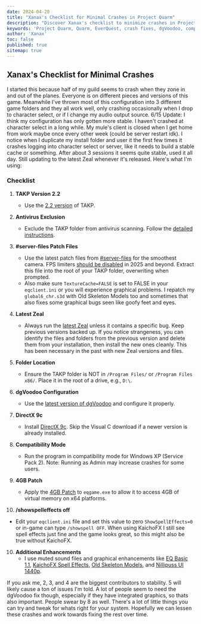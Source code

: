 ```yaml
---
date: 2024-04-20
title: "Xanax's Checklist for Minimal Crashes in Project Quarm"
description: "Discover Xanax's checklist to minimize crashes in Project Quarm, including tips on configurations, dgVoodoo fixes, and compatibility settings."
keywords: 'Project Quarm, Quarm, EverQuest, crash fixes, dgVoodoo, compatibility settings, TAKP, Zeal, DirectX 9c'
author: 'Xanax'
toc: false
published: true
sitemap: true
---
```


## Xanax's Checklist for Minimal Crashes

I started this because half of my guild seems to crash when they zone in and out of the planes. Everyone is on different pieces and versions of this game. Meanwhile I've thrown most of this configuration into 3 different game folders and they all work well, only crashing occasionally when I drop to character select, or if I change my audio output source. 6/15 Update: I think my configuration has only gotten more stable. I haven't crashed at character select in a long while. My mule's client is closed when I get home from work maybe once every other week (could be server restart idk). I notice when I duplicate my install folder and user it the first few times it crashes logging into character select or server, like it needs to build a stable cache or something. After about 3 sessions it seems quite stable, used it all day. Still updating to the latest Zeal whenever it's released. Here's what I'm using:

### Checklist

1. **TAKP Version 2.2**
   - Use the [2.2 version](https://drive.google.com/file/d/1qoBktDeJMJKPBr-EZxub1vspJhz11i1y) of TAKP.

2. **Antivirus Exclusion**
   - Exclude the TAKP folder from antivirus scanning. Follow the [detailed instructions](https://quarm.guide/installing-the-game#prerequisite-2-required-excluding-your-takp-installation).
  
3. **#server-files Patch Files**
   - Use the latest patch files from [#server-files](https://discord.com/channels/1133452007412334643/1135981619858128998/1340358261475508246) for the smoothest camera. FPS limiters [should be disabled](https://discord.com/channels/1133452007412334643/1135968760281432164/1340358514484445186) in 2025 and beyond. Extract this file into the root of your TAKP folder, overwriting when prompted. 
   - Also make sure `TextureCache=FALSE` is set to FALSE in your `eqclient.ini` or you will experience graphical problems. I repatch my `global6_chr.s3d` with Old Skeleton Models too and sometimes that also fixes some graphical bugs seen like goofy feet and eyes.

4. **Latest Zeal**
   - Always run the [latest Zeal](https://github.com/iamclint/Zeal/releases) unless it contains a specific bug. Keep previous versions backed up. If you notice strangeness, you can identify the files and folders from the previous version and delete them from your installation, then install the new ones cleanly. This has been necessary in the past with new Zeal versions and files.

5. **Folder Location**
   - Ensure the TAKP folder is NOT in `/Program Files/` or `/Program Files x86/`. Place it in the root of a drive, e.g., `D:\`.

6. **dgVoodoo Configuration**
   - Use the [latest version of dgVoodoo](http://dege.freeweb.hu/dgVoodoo2/dgVoodoo2/) and configure it properly.

7. **DirectX 9c**
   - Install [DirectX 9c](https://www.microsoft.com/en-us/download/details.aspx?id=8109). Skip the Visual C download if a newer version is already installed.

8. **Compatibility Mode**
   - Run the program in compatibility mode for Windows XP (Service Pack 2). Note: Running as Admin may increase crashes for some users.

9. **4GB Patch**
   - Apply the [4GB Patch](https://ntcore.com/4gb-patch/) to `eqgame.exe` to allow it to access 4GB of virtual memory on x64 platforms.

10. **/showspelleffects off**
   - Edit your `eqclient.ini` file and set this value to zero `ShowSpellEffects=0` or in-game can type `/showspell OFF`. When using KaichoFX I still see spell effects just fine and the game looks great, so this might also be true without KaichoFX.

10. **Additional Enhancements**
    - I use muted sound files and graphical enhancements like [EQ Basic 1.1](https://www.reddit.com/r/project1999/comments/10rz5r0/eq_basic_v11_an_eq_graphics_overhaul_project/), [KaichoFX Spell Effects](https://www.reddit.com/r/ProjectQuarm/comments/17h98xq/comment/k6prhur/), [Old Skeleton Models](https://github.com/nickgal/EqSkelePatcher/releases),  and [Nillipuss UI 1440p](https://github.com/NilliP/NillipussUI_1440p).

If you ask me, 2, 3, and 4 are the biggest contributors to stability. 5 will likely cause a ton of issues I'm told. A lot of people seem to need the dgVoodoo fix though, especially if they have integrated graphics, so thats also important. People swear by 8 as well. There's a lot of little things you can try and tweak for whats right for your system. Hopefully we can lessen these crashes and work towards fixing the rest over time.
